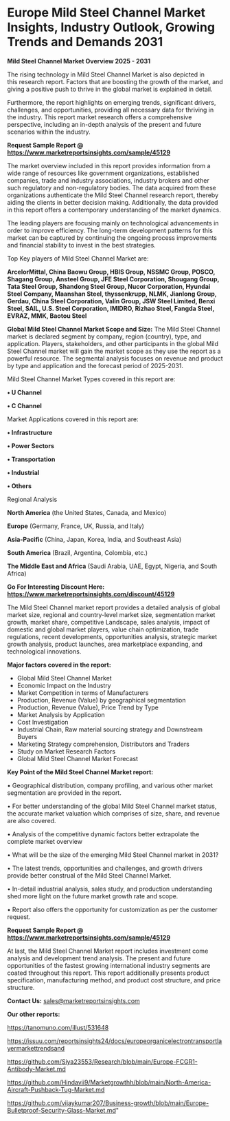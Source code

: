 # Europe Mild Steel Channel Market Insights, Industry Outlook, Growing Trends and Demands 2031

<Strong> Mild Steel Channel Market Overview 2025 - 2031</strong>

The rising technology in Mild Steel Channel Market is also depicted in this research report. Factors that are boosting the growth of the market, and giving a positive push to thrive in the global market is explained in detail.

Furthermore, the report highlights on emerging trends, significant drivers, challenges, and opportunities, providing all necessary data for thriving in the industry. This report market research offers a comprehensive perspective, including an in-depth analysis of the present and future scenarios within the industry.

<strong>Request Sample Report @ <a href=https://www.marketreportsinsights.com/sample/45129>https://www.marketreportsinsights.com/sample/45129</a></strong>

The market overview included in this report provides information from a wide range of resources like government organizations, established companies, trade and industry associations, industry brokers and other such regulatory and non-regulatory bodies. The data acquired from these organizations authenticate the Mild Steel Channel research report, thereby aiding the clients in better decision making. Additionally, the data provided in this report offers a contemporary understanding of the market dynamics.

The leading players are focusing mainly on technological advancements in order to improve efficiency. The long-term development patterns for this market can be captured by continuing the ongoing process improvements and financial stability to invest in the best strategies.

Top Key players of Mild Steel Channel Market are:

<strong>ArcelorMittal, China Baowu Group, HBIS Group, NSSMC Group, POSCO, Shagang Group, Ansteel Group, JFE Steel Corporation, Shougang Group, Tata Steel Group, Shandong Steel Group, Nucor Corporation, Hyundai Steel Company, Maanshan Steel, thyssenkrupp, NLMK, Jianlong Group, Gerdau, China Steel Corporation, Valin Group, JSW Steel Limited, Benxi Steel, SAIL, U.S. Steel Corporation, IMIDRO, Rizhao Steel, Fangda Steel, EVRAZ, MMK, Baotou Steel</strong>

<strong><b>Global Mild Steel Channel Market Scope and Size:</b></strong>
The Mild Steel Channel market is declared segment by company, region (country), type, and application. Players, stakeholders, and other participants in the global Mild Steel Channel market will gain the market scope as they use the report as a powerful resource. The segmental analysis focuses on revenue and product by type and application and the forecast period of 2025-2031.

Mild Steel Channel Market Types covered in this report are:

<strong>•  U Channel

•  C Channel</strong>

Market Applications covered in this report are:

<strong>•  Infrastructure

•  Power Sectors

•  Transportation

•  Industrial

•  Others</strong> 

Regional Analysis

<strong>North America</strong> (the United States, Canada, and Mexico)

<strong>Europe</strong> (Germany, France, UK, Russia, and Italy)

<strong>Asia-Pacific</strong> (China, Japan, Korea, India, and Southeast Asia)

<strong>South America</strong> (Brazil, Argentina, Colombia, etc.)

<strong>The Middle East and Africa</strong> (Saudi Arabia, UAE, Egypt, Nigeria, and South Africa)

<strong>Go For Interesting Discount Here: <a href=https://www.marketreportsinsights.com/discount/45129>https://www.marketreportsinsights.com/discount/45129</a></strong>

The Mild Steel Channel market report provides a detailed analysis of global market size, regional and country-level market size, segmentation market growth, market share, competitive Landscape, sales analysis, impact of domestic and global market players, value chain optimization, trade regulations, recent developments, opportunities analysis, strategic market growth analysis, product launches, area marketplace expanding, and technological innovations.

<strong><b>Major factors covered in the report:</b></strong>
<ul>
  <li>Global Mild Steel Channel Market </li>
  <li>Economic Impact on the Industry</li>
  <li>Market Competition in terms of Manufacturers</li>
  <li>Production, Revenue (Value) by geographical segmentation</li>
  <li>Production, Revenue (Value), Price Trend by Type</li>
  <li>Market Analysis by Application</li>
  <li>Cost Investigation</li>
  <li>Industrial Chain, Raw material sourcing strategy and Downstream Buyers</li>
  <li>Marketing Strategy comprehension, Distributors and Traders</li>
  <li>Study on Market Research Factors</li>
  <li>Global Mild Steel Channel Market Forecast</li>
</ul>

<strong><b>Key Point of the Mild Steel Channel Market report:</b></strong>

• Geographical distribution, company profiling, and various other market segmentation are provided in the report.

• For better understanding of the global Mild Steel Channel market status, the accurate market valuation which comprises of size, share, and revenue are also covered.

• Analysis of the competitive dynamic factors better extrapolate the complete market overview

• What will be the size of the emerging Mild Steel Channel market in 2031?

• The latest trends, opportunities and challenges, and growth drivers provide better construal of the Mild Steel Channel Market.

• In-detail industrial analysis, sales study, and production understanding shed more light on the future market growth rate and scope.

• Report also offers the opportunity for customization as per the customer request.

<strong>Request Sample Report @ <a href=https://www.marketreportsinsights.com/sample/45129>https://www.marketreportsinsights.com/sample/45129</a></strong>

At last, the Mild Steel Channel Market report includes investment come analysis and development trend analysis. The present and future opportunities of the fastest growing international industry segments are coated throughout this report. This report additionally presents product specification, manufacturing method, and product cost structure, and price structure.

<strong>Contact Us:</strong>
sales@marketreportsinsights.com

<strong>Our other reports:</strong>

<a href=https://tanomuno.com/illust/531648>https://tanomuno.com/illust/531648</a>

<a href=https://issuu.com/reportsinsights24/docs/europeorganicelectrontransportlayermarkettrendsand>https://issuu.com/reportsinsights24/docs/europeorganicelectrontransportlayermarkettrendsand</a>

<a href=https://github.com/Siya23553/Research/blob/main/Europe-FCGR1-Antibody-Market.md>https://github.com/Siya23553/Research/blob/main/Europe-FCGR1-Antibody-Market.md</a>

<a href=https://github.com/Hindavii9/Marketgrowthh/blob/main/North-America-Aircraft-Pushback-Tug-Market.md>https://github.com/Hindavii9/Marketgrowthh/blob/main/North-America-Aircraft-Pushback-Tug-Market.md</a>

<a href=https://github.com/vijaykumar207/Business-growth/blob/main/Europe-Bulletproof-Security-Glass-Market.md>https://github.com/vijaykumar207/Business-growth/blob/main/Europe-Bulletproof-Security-Glass-Market.md</a>"
